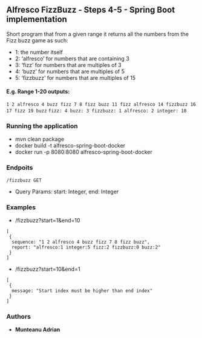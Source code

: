 ## Alfresco FizzBuzz - Steps 4-5 - Spring Boot implementation

Short program that from a given range it returns all the numbers from the Fizz buzz game as such:
* 1: the number itself
* 2: ‘alfresco’ for numbers that are containing 3
* 3: ‘fizz’ for numbers that are multiples of 3
* 4: ‘buzz’ for numbers that are multiples of 5
* 5: ‘fizzbuzz’ for numbers that are multiples of 15

#### E.g. Range 1-20 outputs:
`1 2 alfresco 4 buzz fizz 7 8 fizz buzz 11 fizz alfresco 14 fizzbuzz 16 17 fizz 19 buzz`
`fizz: 4 buzz: 3 fizzbuzz: 1 alfresco: 2 integer: 10`

### Running the application
* mvn clean package
* docker build -t alfresco-spring-boot-docker
* docker run -p 8080:8080 alfresco-spring-boot-docker

### Endpoits

```
/fizzbuzz GET
```
* Query Params: start: Integer, end: Integer

### Examples
* /fizzbuzz?start=1&end=10
```
[  
 {
  sequence: "1 2 alfresco 4 buzz fizz 7 8 fizz buzz",
  report: "alfresco:1 integer:5 fizz:2 fizzbuzz:0 buzz:2"
 }
]
```

* /fizzbuzz?start=10&end=1
```
[  
 {
  message: "Start index must be higher than end index"
 }
]
```

### Authors

* **Munteanu Adrian** 

